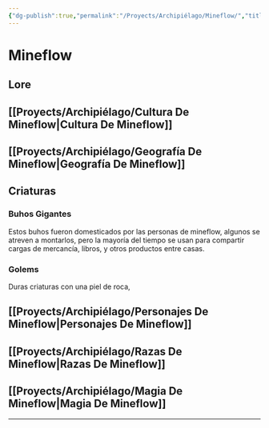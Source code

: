 ```yaml
---
{"dg-publish":true,"permalink":"/Proyects/Archipiélago/Mineflow/","title":"Mineflow","created":"2023-03-21T13:19:35.906-05:00","updated":"2023-10-24T11:19:09.664-05:00"}
---
```



# Mineflow

## Lore

## [[Proyects/Archipiélago/Cultura De Mineflow\|Cultura De Mineflow]]

## [[Proyects/Archipiélago/Geografía De Mineflow\|Geografía De Mineflow]]

## Criaturas

### Buhos Gigantes

Estos buhos fueron domesticados por las personas de mineflow, algunos se atreven a montarlos, pero la mayoría del tiempo se usan para compartir cargas de mercancía, libros, y otros productos entre casas.

### Golems

Duras criaturas con una piel de roca,

## [[Proyects/Archipiélago/Personajes De Mineflow\|Personajes De Mineflow]]

## [[Proyects/Archipiélago/Razas De Mineflow\|Razas De Mineflow]]

## [[Proyects/Archipiélago/Magia De Mineflow\|Magia De Mineflow]]

---
